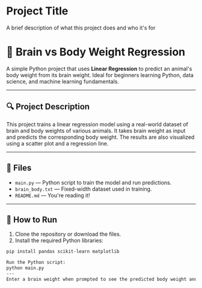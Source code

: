 
# Project Title

A brief description of what this project does and who it's for
# 🧠 Brain vs Body Weight Regression

A simple Python project that uses **Linear Regression** to predict an animal's body weight from its brain weight. Ideal for beginners learning Python, data science, and machine learning fundamentals.

---

## 🔍 Project Description

This project trains a linear regression model using a real-world dataset of brain and body weights of various animals. It takes brain weight as input and predicts the corresponding body weight. The results are also visualized using a scatter plot and a regression line.

---

## 📁 Files

- `main.py` — Python script to train the model and run predictions.
- `brain_body.txt` — Fixed-width dataset used in training.
- `README.md` — You're reading it!

---

## 🚀 How to Run

1. Clone the repository or download the files.
2. Install the required Python libraries:
```bash
pip install pandas scikit-learn matplotlib

Run the Python script:
python main.py
---
Enter a brain weight when prompted to see the predicted body weight and plot.



